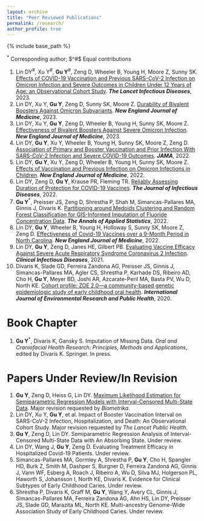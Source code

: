 ```yaml
---
layout: archive
title: "Peer Reviewed Publications"
permalink: /research/
author_profile: true
---
```


{% include base_path %}

$^*$ Corresponding author; $^#$ Equal contributions

1. Lin DY$^\#$, Xu Y$^\#$, **Gu Y**$^\#$, Zeng D, Wheeler B, Young H, Moore Z, Sunny SK. [Effects of COVID-19 Vaccination and Previous SARS-CoV-2 Infection on Omicron Infection and Severe Outcomes in Children Under 12 Years of Age: an Observational Cohort Study](https://www.thelancet.com/journals/laninf/article/PIIS1473-3099%2823%2900272-4/fulltext). ***The Lancet Infectious Diseases***, 2023.
1. Lin DY, Xu Y, **Gu Y**, Zeng D, Sunny SK, Moore Z. [Durability of Bivalent Boosters Against Omicron Subvariants](https://www.nejm.org/doi/full/10.1056/NEJMc2302462?query=featured_coronavirus). ***New England Journal of Medicine***, 2023. 
1. Lin DY, Xu Y, **Gu Y**, Zeng D, Wheeler B, Young H, Sunny SK, Moore Z. [Effectiveness of Bivalent Boosters Against Severe Omicron Infection](https://www.nejm.org/doi/full/10.1056/NEJMc2215471). ***New England Journal of Medicine***, 2023.
1. Lin DY, **Gu Y**, Xu Y, Wheeler B, Young H, Sunny SK, Moore Z, Zeng D. [Association of Primary and Booster Vaccination and Prior Infection With SARS-CoV-2 Infection and Severe COVID-19 Outcomes](https://jamanetwork.com/journals/jama/fullarticle/2796893). ***JAMA***, 2022.
1. Lin DY, **Gu Y**, Xu Y, Zeng D, Wheeler B, Young H, Sunny SK, Moore Z. [Effects of Vaccination and Previous Infection on Omicron Infections in Children](https://doi.org/10.1056/NEJMc2209371). ***New England Journal of Medicine***, 2022. 
1. Lin DY, Zeng D, **Gu Y**, Krause PR, Fleming TR. [Reliably Assessing Duration of Protection for COVID-19 Vaccines](https://academic.oup.com/jid/advance-article/doi/10.1093/infdis/jiac139/6571630). ***The Journal of Infectious Diseases***, 2022. 
1. **Gu Y**$^*$, Preisser JS, Zeng D, Shrestha P, Shah M, Simancas-Pallares MA, Ginnis J, Divaris K. [Partitioning around Medoids Clustering and Random Forest Classification for GIS-Informed Imputation of Fluoride Concentration Data](http://dx.doi.org/10.1214/21-AOAS1516). ***The Annals of Applied Statistics***, 2022. 
1. Lin DY, **Gu Y**, Wheeler B, Young H, Holloway S, Sunny SK, Moore Z, Zeng D. [Effectiveness of Covid-19 Vaccines over a 9-Month Period in North Carolina](https://www.nejm.org/doi/full/10.1056/NEJMoa2117128). ***New England Journal of Medicine***, 2022. 
1. Lin DY, **Gu Y**, Zeng D, Janes HE, Gilbert PB. [Evaluating Vaccine Efficacy Against Severe Acute Respiratory Syndrome Coronavirus 2 Infection](https://doi.org/10.1093/cid/ciab630). ***Clinical Infectious Diseases***, 2021.
1. Divaris K, Slade GD, Ferreira Zandona AG, Preisser JS, Ginnis J, Simancas-Pallares MA, Agler CS, Shrestha P, Karhade DS, Ribeiro AD, Cho H, **Gu Y**, Meyer BD, Joshi AR, Azcarate-Peril MA, Basta PV, Wu D, North KE. [Cohort profile: ZOE 2.0—a community-based genetic epidemiologic study of early childhood oral health](https://www.mdpi.com/1660-4601/17/21/8056). ***International Journal of Environmental Research and Public Health***, 2020.

Book Chapter
======
1. **Gu Y**$^*$, Divaris K, Gansky S. Imputation of Missing Data. *Oral and Craniofacial Health Research: Principles, Methods and Applications*, edited by Divaris K. Springer. In press.

Papers Under Review/In Revision
======
1. **Gu Y**, Zeng D, Heiss G, Lin DY. [Maximum Likelihood Estimation for Semiparametric Regression Models with Interval-Censored Multi-State Data](http://arxiv.org/abs/2209.07708). Major revision requested by *Biometrika*. 
1. Lin DY, Xu Y, **Gu Y**, et al. Impact of Booster Vaccination Interval on SARS-CoV-2 Infection, Hospitalization, and Death: An Observational Cohort Study. Major revision requested by *The Lancet Public Health*.
1. **Gu Y**, Zeng D, Lin DY. Semiparametric Regression Analysis of Interval-Censored Multi-State Data with An Absorbing State. Under review.  
1. Lin DY, Wang J, **Gu Y**, Zeng D. Evaluating Treatment Efficacy in Hospitalized Covid-19 Patients. Under review. 
1. Simancas-Pallares MA, Gormley A, Shrestha P, **Gu Y**, Cho H, Spangler HD, Burk Z, Smith M, Dashper S, Burgner D, Ferreira Zandoná AG, Ginnis J, Vann WF, Esberg A, Roach J, Ribeiro A, Wu D, Silva MJ, Holgerson PL, Haworth S, Johansson I, North KE, Divaris K. Evidence for Clinical Subtypes of Early Childhood Caries. Under review.
1. Shrestha P, Divaris K, Graff M, **Gu Y**, Wang Y, Avery CL, Ginnis J, Simancas-Pallares MA, Ferreira Zandona AG, Ahn HS, Lin DY, Preisser JS, Slade GD, Marazita ML, North KE. Multi-ancestry Genome-Wide Association Study of Early Childhood Caries. Under review.   
  